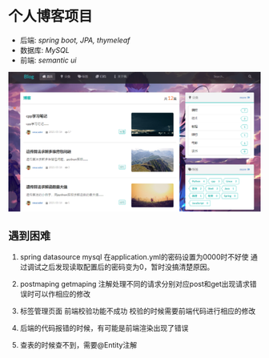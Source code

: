 # 个人博客项目
* 后端: *spring boot, JPA, thymeleaf*
* 数据库: *MySQL*
* 前端: *semantic ui*


![blog](asset/blog.png)

## 遇到困难

1. spring datasource mysql 在application.yml的密码设置为0000时不好使
   通过调试之后发现读取配置后的密码变为0，暂时没搞清楚原因。

2. postmaping  getmaping 注解处理不同的请求分别对应post和get出现请求错误时可以作相应的修改

3. 标签管理页面 前端校验功能不成功 校验的时候需要前端代码进行相应的修改

4. 后端的代码报错的时候，有可能是前端渲染出现了错误

5. 查表的时候查不到，需要@Entity注解